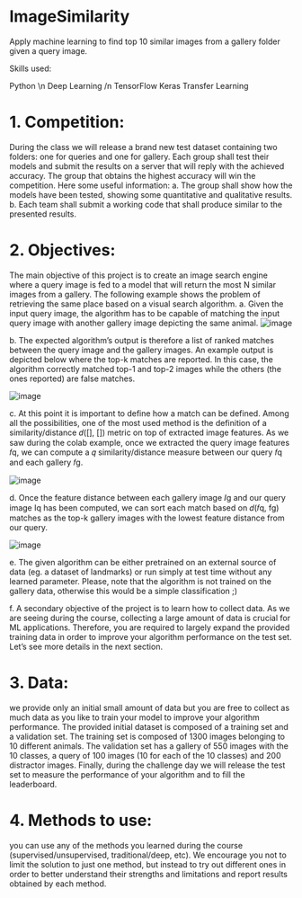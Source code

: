 # ImageSimilarity
Apply machine learning to find top 10 similar images from a gallery folder given a query image.

Skills used:

Python \n
Deep Learning /n
TensorFlow 
Keras
Transfer Learning


# 1. Competition: 
During the class we will release a brand new test dataset containing two folders: one for queries and one for gallery. Each group shall test their models and submit the results on a server that will reply with the achieved accuracy. The group that obtains the highest accuracy will win the competition. Here some useful information:
a. The group shall show how the models have been tested, showing some quantitative and qualitative results.
b. Each team shall submit a working code that shall produce similar to the presented results.

# 2. Objectives: 
The main objective of this project is to create an image search engine where a query image is fed to a model that will return the most N similar images from a gallery. The following example shows the problem of retrieving the same place based on a visual search algorithm.
a. Given the input query image, the algorithm has to be capable of matching the input query image with another gallery image depicting the same animal.
![image](https://user-images.githubusercontent.com/20270507/170303102-00fedf5c-04bc-4ce9-81f9-9d7e77937207.png)

b. The expected algorithm’s output is therefore a list of ranked matches between the query image and the gallery images. An example output is depicted below where the top-k matches are reported. In this case, the algorithm correctly matched top-1 and top-2 images while the others (the ones reported) are false matches.

![image](https://user-images.githubusercontent.com/20270507/170303200-766e17d9-aecc-45cf-9cf1-02814be744e6.png)

c. At this point it is important to define how a match can be defined. Among all the
possibilities, one of the most used method is the definition of a similarity/distance
𝑑([], []) metric on top of extracted image features. As we saw during the colab
example, once we extracted the query image features 𝑓q, we can compute a 𝑞
similarity/distance measure between our query 𝑓q and each gallery 𝑓g.

![image](https://user-images.githubusercontent.com/20270507/170303281-0cce886e-3626-4e88-94d2-5d906f3ae5ad.png)

d. Once the feature distance between each gallery image 𝐼g and our query image Iq has
been computed, we can sort each match based on 𝑑(𝑓q, fg) matches as the top-k
gallery images with the lowest feature distance from our query.

![image](https://user-images.githubusercontent.com/20270507/170303323-edc977b3-b3d7-4194-82ec-627ee0a4ba84.png)

e. The given algorithm can be either pretrained on an external source of data (eg. a
dataset of landmarks) or run simply at test time without any learned parameter.
Please, note that the algorithm is not trained on the gallery data, otherwise this would
be a simple classification ;)

f. A secondary objective of the project is to learn how to collect data. As we are seeing during the course, collecting a large amount of data is crucial for ML applications. Therefore, you are required to largely expand the provided training data in order to improve your algorithm performance on the test set. Let’s see more details in the next section.

# 3. Data: 
we provide only an initial small amount of data but you are free to collect as much data as you like to train your model to improve your algorithm performance. The provided initial dataset is composed of a training set and a validation set. The training set is composed of 1300 images belonging to 10 different animals. The validation set has a gallery of 550 images with the 10 classes, a query of 100 images (10 for each of the 10 classes) and 200 distractor images. Finally, during the challenge day we will release the test set to measure the performance of your algorithm and to fill the leaderboard. 

# 4. Methods to use: 
you can use any of the methods you learned during the course (supervised/unsupervised, traditional/deep, etc). We encourage you not to limit the solution to just one method, but instead to try out different ones in order to better understand their strengths and limitations and report results obtained by each method.
